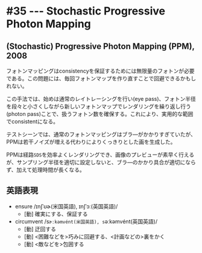 # #35 --- Stochastic Progressive Photon Mapping

## (Stochastic) Progressive Photon Mapping (PPM), 2008

フォトンマッピングはconsistencyを保証するためには無限量のフォトンが必要である。この問題には、毎回フォトンマップを作り直すことで回避できるかもしれない。

この手法では、始めは通常のレイトレーシングを行い(eye pass)、フォトン半径を段々と小さくしながら新しいフォトンマップでレンダリングを繰り返し行う(photon pass)ことで、扱うフォトン数を確保する。これにより、実用的な範囲でconsistentになる。

テストシーンでは、通常のフォトンマッピングはブラ―がかかりすぎていたが、PPMは若干ノイズが増える代わりによりくっきりとした画を生成した。

PPMは経路`SDS`を効率よくレンダリングでき、画像のプレビューが素早く行えるが、サンプリング半径を適切に設定しないと、ブラ―のかかり具合が適切にならず、加えて処理時間が長くなる。

## 英語表現

- ensure /ɪnʃˈʊɚ(米国英語), ɪnʃˈɔː(英国英語)/
    - [動] 確実にする、保証する
- circumvent /s`ɚːkəmvént(米国英語), s`əːkəmvént(英国英語)/
    - [動] 迂回する
    - [動] <困難などを>巧みに回避する、<計画などの>裏をかく
    - [動] <敵などを>包囲する
